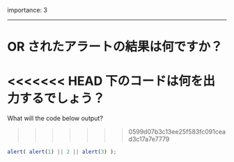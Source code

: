 importance: 3

---

# OR されたアラートの結果は何ですか？

<<<<<<< HEAD
下のコードは何を出力するでしょう？
=======
What will the code below output?
>>>>>>> 0599d07b3c13ee25f583fc091cead3c17a7e7779

```js
alert( alert(1) || 2 || alert(3) );
```
